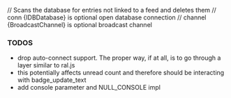 
// Scans the database for entries not linked to a feed and deletes them
// conn {IDBDatabase} is optional open database connection
// channel {BroadcastChannel} is optional broadcast channel

### TODOS

* drop auto-connect support. The proper way, if at all, is to go through a layer similar to ral.js
* this potentially affects unread count and therefore should be interacting with badge_update_text
* add console parameter and NULL_CONSOLE impl
